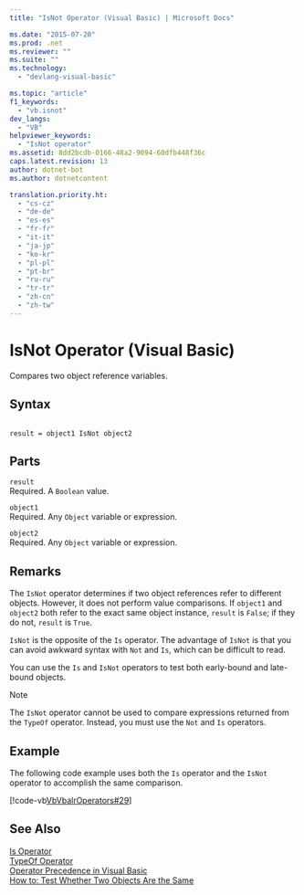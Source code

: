 ```yaml
---
title: "IsNot Operator (Visual Basic) | Microsoft Docs"

ms.date: "2015-07-20"
ms.prod: .net
ms.reviewer: ""
ms.suite: ""
ms.technology: 
  - "devlang-visual-basic"

ms.topic: "article"
f1_keywords: 
  - "vb.isnot"
dev_langs: 
  - "VB"
helpviewer_keywords: 
  - "IsNot operator"
ms.assetid: 8dd2bcdb-0166-48a2-9094-60dfb448f36c
caps.latest.revision: 13
author: dotnet-bot
ms.author: dotnetcontent

translation.priority.ht: 
  - "cs-cz"
  - "de-de"
  - "es-es"
  - "fr-fr"
  - "it-it"
  - "ja-jp"
  - "ko-kr"
  - "pl-pl"
  - "pt-br"
  - "ru-ru"
  - "tr-tr"
  - "zh-cn"
  - "zh-tw"
---
```

# IsNot Operator (Visual Basic)
Compares two object reference variables.  
  
## Syntax  
  
```  
  
result = object1 IsNot object2  
```  
  
## Parts  
 `result`  
 Required. A `Boolean` value.  
  
 `object1`  
 Required. Any `Object` variable or expression.  
  
 `object2`  
 Required. Any `Object` variable or expression.  
  
## Remarks  
 The `IsNot` operator determines if two object references refer to different objects. However, it does not perform value comparisons. If `object1` and `object2` both refer to the exact same object instance, `result` is `False`; if they do not, `result` is `True`.  
  
 `IsNot` is the opposite of the `Is` operator. The advantage of `IsNot` is that you can avoid awkward syntax with `Not` and `Is`, which can be difficult to read.  
  
 You can use the `Is` and `IsNot` operators to test both early-bound and late-bound objects.  
  
> [!NOTE]
>  The `IsNot` operator cannot be used to compare expressions returned from the `TypeOf` operator. Instead, you must use the `Not` and `Is` operators.  
  
## Example  
 The following code example uses both the `Is` operator and the `IsNot` operator to accomplish the same comparison.  
  
 [!code-vb[VbVbalrOperators#29](../../../visual-basic/language-reference/operators/codesnippet/VisualBasic/isnot-operator_1.vb)]  
  
## See Also  
 [Is Operator](../../../visual-basic/language-reference/operators/is-operator.md)   
 [TypeOf Operator](../../../visual-basic/language-reference/operators/typeof-operator.md)   
 [Operator Precedence in Visual Basic](../../../visual-basic/language-reference/operators/operator-precedence.md)   
 [How to: Test Whether Two Objects Are the Same](../../../visual-basic/programming-guide/language-features/operators-and-expressions/how-to-test-whether-two-objects-are-the-same.md)